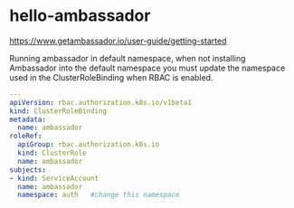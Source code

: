 # hello-ambassador

https://www.getambassador.io/user-guide/getting-started

Running ambassador in default namespace, when not installing Ambassador into the default namespace you must update the namespace used in the ClusterRoleBinding when RBAC is enabled.

```yaml
---
apiVersion: rbac.authorization.k8s.io/v1beta1
kind: ClusterRoleBinding
metadata:
  name: ambassador
roleRef:
  apiGroup: rbac.authorization.k8s.io
  kind: ClusterRole
  name: ambassador
subjects:
- kind: ServiceAccount
  name: ambassador
  namespace: auth   #change this namespace
```
